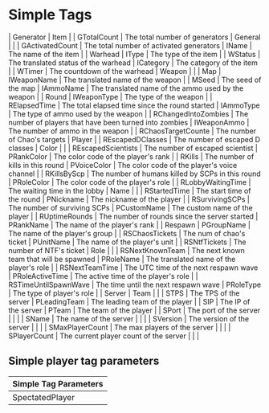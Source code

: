 # Simple Tags
| Generator            | Item |
| GTotalCount          | The total number of generators | General |  |
| GActivatedCount      | The total number of activated generators | IName | The name of the item |
| Warhead              | IType | The type of the item |
| WStatus              | The translated status of the warhead | ICategory | The category of the item |
| WTimer               | The countdown of the warhead | Weapon |  |
| Map                  | IWeaponName | The translated name of the weapon |
| MSeed                | The seed of the map | IAmmoName | The translated name of the ammo used by the weapon |
| Round                | IWeaponType | The type of the weapon |
| RElapsedTime         | The total elapsed time since the round started | IAmmoType | The type of ammo used by the weapon |
| RChangedIntoZombies  | The number of players that have been turned into zombies | IWeaponAmmo | The number of ammo in the weapon |
| RChaosTargetCounte   | The number of Chao's targets | Player |
| REscapedDClasses     | The number of escaped D classes | Color |  |
| REscapedScientists   | The number of escaped scientist | PRankColor | The color code of the player's rank |
| RKills               | The number of kills in this round | PVoiceColor | The color code of the player's voice channel |
| RKillsByScp          | The number of humans killed by SCPs in this round | PRoleColor | The color code of the player's role |
| RLobbyWaitingTime    | The waiting time in the lobby | Name |  |
| RStartedTime         | The start time of the round | PNickname | The nickname of the player |
| RSurvivingSCPs       | The number of surviving SCPs | PCustomName | The custom name of the player |
| RUptimeRounds        | The number of rounds since the server started | PRankName | The name of the player's rank |
| Respawn              | PGroupName | The name of the player's group |
| RSChaosTickets       | The num of chao's ticket | PUnitName | The name of the player's unit |
| RSNtfTickets         | The number of NTF's ticket | Role |  |
| RSNextKnownTeam      | The next known team that will be spawned | PRoleName | The translated name of the player's role |
| RSNextTeamTime       | The UTC time of the next respawn wave | PRoleActiveTime | The active time of the player's role |
| RSTimeUntilSpawnWave | The time until the next respawn wave | PRoleType | The type of player's role |
| Server               | Team |  |
| STPS                 | The TPS of the server | PLeadingTeam | The leading team of the player |
| SIP                  | The IP of the server | PTeam | The team of the player |
| SPort                | The port of the server |  |  |
| SName                | The name of the server |  |  |
| SVersion             | The version of the server |  |  |
| SMaxPlayerCount      | The max players of the server |  |  |
| SPlayerCount         | The current player count of the server |  |  |

## Simple player tag parameters
| Simple Tag Parameters |
| --------------------- |
| SpectatedPlayer       | Player Tags | Get the value from the player spectated by the selected player |